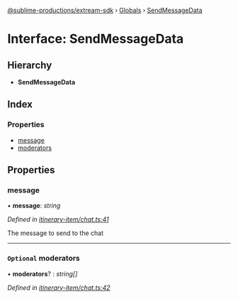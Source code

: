 [@sublime-productions/extream-sdk](../README.md) › [Globals](../globals.md) › [SendMessageData](sendmessagedata.md)

# Interface: SendMessageData

## Hierarchy

* **SendMessageData**

## Index

### Properties

* [message](sendmessagedata.md#message)
* [moderators](sendmessagedata.md#optional-moderators)

## Properties

###  message

• **message**: *string*

*Defined in [itinerary-item/chat.ts:41](https://github.com/Extream-SaaS/ex-sdk/blob/600cbb0/src/itinerary-item/chat.ts#L41)*

The message to send to the chat

___

### `Optional` moderators

• **moderators**? : *string[]*

*Defined in [itinerary-item/chat.ts:42](https://github.com/Extream-SaaS/ex-sdk/blob/600cbb0/src/itinerary-item/chat.ts#L42)*
